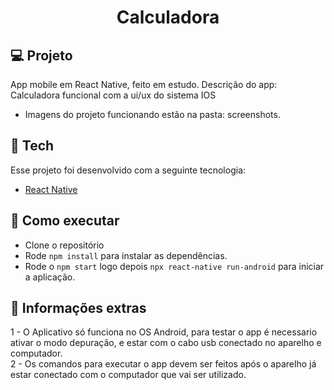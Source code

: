 <h1 align="center">Calculadora</h1>


## 💻 Projeto

App mobile em React Native, feito em estudo. 
Descrição do app: Calculadora funcional com a ui/ux do sistema IOS

- Imagens do projeto funcionando estão na pasta: screenshots.


## 🔨 Tech

Esse projeto foi desenvolvido com a seguinte tecnologia:

- [React Native](https://reactnative.dev/docs/getting-started)


## 🚀 Como executar

- Clone o repositório
- Rode `npm install` para instalar as dependências.
- Rode o `npm start`  logo depois `npx react-native run-android` para iniciar a aplicação.


## 📃 Informações extras
1 - O Aplicativo só funciona no OS Android, para testar o app é necessario ativar o modo depuração, e estar com o cabo usb conectado no aparelho e computador.
<br>
2 - Os comandos para executar o app devem ser feitos após o aparelho já estar conectado com o computador que vai ser utilizado.





